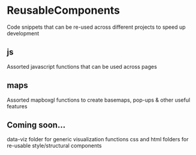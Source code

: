 # ReusableComponents
Code snippets that can be re-used across different projects to speed up development



## js
Assorted javascript functions that can be used across pages

## maps
Assorted mapboxgl functions to create basemaps, pop-ups & other useful features

## Coming soon...
data-viz folder for generic visualization functions
css and html folders for re-usable style/structural components